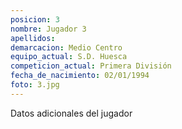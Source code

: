 ```yaml
---
posicion: 3
nombre: Jugador 3
apellidos: 
demarcacion: Medio Centro
equipo_actual: S.D. Huesca
competicion_actual: Primera División
fecha_de_nacimiento: 02/01/1994
foto: 3.jpg
---
```

Datos adicionales del jugador